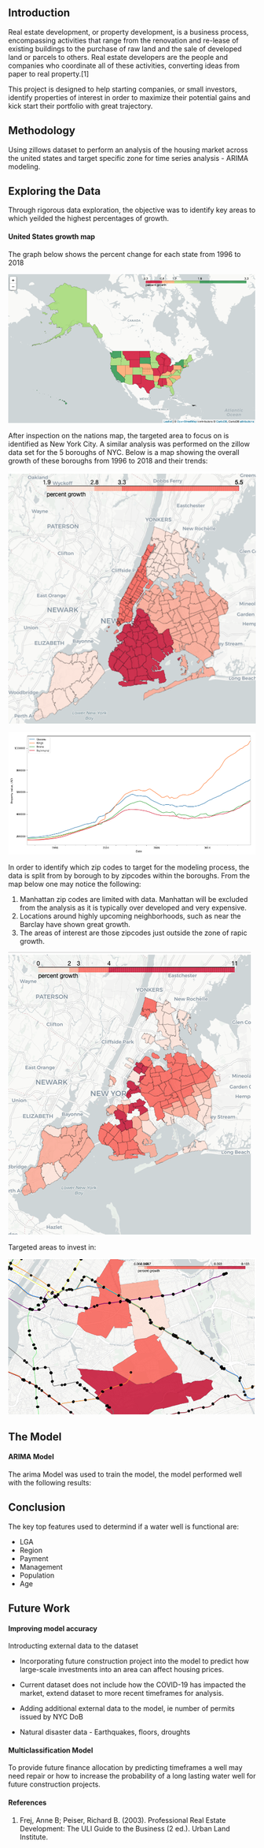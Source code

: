 ## Introduction

Real estate development, or property development, is a business process, encompassing activities that range from the renovation and re-lease of existing buildings to the purchase of raw land and the sale of developed land or parcels to others. Real estate developers are the people and companies who coordinate all of these activities, converting ideas from paper to real property.[1] 

This project is designed to help starting companies, or small investors, identify properties of interest in order to maximize their potential gains and kick start their portfolio with great trajectory.

## Methodology

Using zillows dataset to perform an analysis of the housing market across the united states and target specific zone for time series analysis - ARIMA modeling.
  

## Exploring the Data

Through rigorous data exploration, the objective was to identify key areas to which yeilded the highest percentages of growth. 

#### United States growth map

The graph below shows the percent change for each state from 1996 to 2018

![image.png](pic_1.png)

After inspection on the nations map, the targeted area to focus on is identified as New York City.  A similar analysis was performed on the zillow data set for the 5 boroughs of NYC.  Below is a map showing the overall growth of these boroughs from 1996 to 2018 and their trends:

![image.png](pic2.png)

![image.png](pic8.png)

In order to identify which zip codes to target for the modeling process, the data is split from by borough to by zipcodes within the boroughs.  From the map below one may notice the following:
1.  Manhattan zip codes are limited with data.  Manhattan will be excluded from the analysis as it is typically over developed and very expensive.
2.  Locations around highly upcoming neighborhoods, such as near the Barclay have shown great growth.
3.  The areas of interest are those zipcodes just outside the zone of rapic growth.

![image.png](pic3.png)

Targeted areas to invest in:

![image.png](pic4.png)


## The Model



#### ARIMA Model

The arima Model was used to train the model, the model performed well with the following results:


## Conclusion

The key top features used to determind if a water well is functional are:
* LGA
* Region
* Payment
* Management
* Population
* Age

## Future Work

#### Improving model accuracy

Introducting external data to the dataset

* Incorporating future construction project into the model to predict how large-scale investments into an area can affect housing prices.
* Current dataset does not include how the COVID-19 has impacted the market, extend dataset to more recent timeframes for analysis.
* Adding additional external data to the model, ie number of permits issued by NYC DoB
 
* Natural disaster data - Earthquakes, floors, droughts

#### Multiclassification Model
To provide future finance allocation by predicting timeframes a well may need repair or how to increase the probability of a long lasting water well for future construction projects.


#### References
 1. Frej, Anne B; Peiser, Richard B. (2003). Professional Real Estate Development: The ULI Guide to the Business (2 ed.). Urban Land Institute. 






